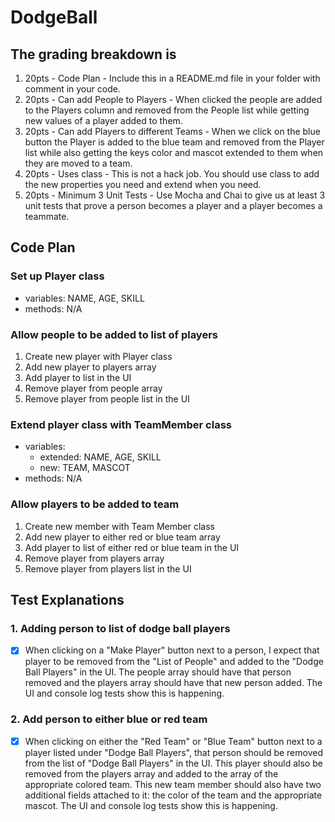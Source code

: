 # DodgeBall

## The grading breakdown is

1. 20pts - Code Plan - Include this in a README.md file in your folder with comment in your code.
2. 20pts - Can add People to Players - When clicked the people are added to the Players column and removed from the People list while getting new values of a player added to them.
3. 20pts - Can add Players to different Teams - When we click on the blue button the Player is added to the blue team and removed from the Player list while also getting the keys color and mascot extended to them when they are moved to a team.
4. 20pts - Uses class - This is not a hack job. You should use class to add the new properties you need and extend when you need.
5. 20pts - Minimum 3 Unit Tests - Use Mocha and Chai to give us at least 3 unit tests that prove a person becomes a player and a player becomes a teammate.

## Code Plan

### Set up Player class

- variables: NAME, AGE, SKILL
- methods: N/A

### Allow people to be added to list of players

1. Create new player with Player class
2. Add new player to players array
3. Add player to list in the UI
4. Remove player from people array
5. Remove player from people list in the UI

### Extend player class with TeamMember class

- variables:
  - extended: NAME, AGE, SKILL
  - new: TEAM, MASCOT
- methods: N/A

### Allow players to be added to team

1. Create new member with Team Member class
2. Add new player to either red or blue team array
3. Add player to list of either red or blue team in the UI
4. Remove player from players array
5. Remove player from players list in the UI

## Test Explanations

### 1. Adding person to list of dodge ball players

- [x] When clicking on a "Make Player" button next to a person, I expect that player to be removed from the "List of People" and added to the "Dodge Ball Players" in the UI. The people array should have that person removed and the players array should have that new person added. The UI and console log tests show this is happening.

### 2. Add person to either blue or red team

- [x] When clicking on either the "Red Team" or "Blue Team" button next to a player listed under "Dodge Ball Players", that person should be removed from the list of "Dodge Ball Players" in the UI. This player should also be removed from the players array and added to the array of the appropriate colored team. This new team member should also have two additional fields attached to it: the color of the team and the appropriate mascot. The UI and console log tests show this is happening.
